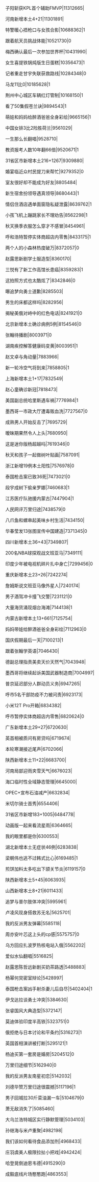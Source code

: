 子阳斩获KPL首个辅助FMVP|11312665|

河南新增本土4+21|11301891|

特警暖心捂枪口与女孩合影|10688362|1

跟着航天员挑战体能|10521730|0

梅西确认最后一次参加世界杯|10431990|

女生喜提铁锅炖版生日蛋糕|10356473|1

记者重走甘宇失联获救路线|10284348|0

马龙11比0|10185628|1

荆州中心城区车辆红灯管制|10168150|1

看了50集假苍兰诀|9894543|1

萌娃和妈妈给醉酒爸爸全身彩绘|9665156|1

中国女排3比2险胜荷兰|9561029|

一生那么长翻唱|9528710|

教资报考人数10年翻66倍|9520671|1

31省区市新增本土216+1267|9309880|

婚宴临近众村民提刀来帮忙|9279352|0

室友很好却不能成为好友|8805484|

新生宿舍扮领导遇真领导|8680443|1

情侣住酒店遇单面窗隐私疑泄露|8639762|1

小孩飞机上蹦跳家长不理劝告|8562298|1

秋天换季衣服怎么穿才不感冒|8454961|

呼和浩特暂停实体商超店内零售|8433175|1

两个人的小森林热度破万|8372057|0

赵露思新剧学士服造型|8360170|

三悦有了新工作高馆长患癌|8359283|1

这拍照方式也太酷炫了|8342846|0

曝追梦向勇士道歉|8285503|

男生的床都这样吗|8282956|

揭秘美俄对峙中的红色电话|8241921|0

北京新增本土确诊病例5例|8154546|0

张翰待播剧|8003971|0

湖南疾控解答健康码变黄|8003951|1

赵文卓与角动量|7883966|

新一轮冷空气将到来|7858805|1

上海新增本土1+17|7832549|

赵心童确诊新冠|7818473|

美国副总统哈里斯遇车祸|7776984|1

墨西哥一市政大厅遭毒贩血洗|7727567|0

成熟男人开始反击了|7695729|

暧昧期果然令人上头|7680950|

这是迷你版杨超越吗|7619346|0

秋天和孩子一起做树叶贴画|7587091|

浙江新增19例本土阳性|7576978|0

泰国枪击案已致36死|7473021|0

段宇成树下偷亲罗娜|7460683|1

江苏医疗队驰援内蒙古|7447904|1

人民网评万里归途|7438579|0

八爪鱼和螺串起美味乡村生活|7434150|

华春莹发13张图宣传中国建造|7371345|0

四川新增本土36+43|7349807|

200名NBA球探观战文班亚马|7349111|

印度少年被电视机碎片扎中身亡|7299456|0

重庆新增本土23+26|7242274|

詹姆斯说文班亚马像外星人|7240174|

男子酒驾冲卡撞飞交警|7231121|0

大量海货涌现烟台海滩|7144138|1

内蒙古新增本土13+661|7125754|

妈妈带娃给醉酒爸爸全身彩绘|7112963|0

国庆假期最后一天|7100213|1

跟着张翰学英语|7046430|

德副总理指责美卖天价天然气|7043948|

墨西哥将继续起诉美国武器制造商|7004997|

普京延迟部分人群动员义务|6947265|

呼市5名干部防疫不力被问责|6923173|

小米12T Pro开箱|6834382|

呼市暂停实体商超店内零售|6820624|0

广东新增本土29+27|6720630|

英首相被质问有房贷吗|6719674|

本轮寒潮接近尾声|6702066|

陕西新增本土11+22|6683700|

河南局部迎雨夹雪天气|6676023|

海口临时性全域静态管理|6645000|

OPEC+宣布石油减产|6632834|

米切尔骑士首秀|6554406|

31省区市新增183+1005|6484778|

动画版一起来看流星雨|6364665|

我的眼里都是你|6300553|

湖北新增本土无症状46例|6283838|

梁朝伟也逃不过韩式比心|6169485|1

煎饼加料太多吃出下颌关节炎|6119157|0

陕西新增本土5+45|6063935|

山西新增本土8+21|6011433|

追梦与普尔肢体冲突|5995961|

卢凌风现身搭救苏无名|5625701|

我的反派男友弹幕|5585118|

周亦安叶芯这上头的cp感|5575757|0

乌方回应扎波罗热核电站入俄|5562202|

爱似水仙翻唱|5516825|

赵露思陈哲远新剧买奶茶路透|5488883|

杨幂何炅密室辩论|5428997|

泰国枪击案凶手射杀妻儿后自尽|5402404|1

伊戈达拉谈勇士冲突|5384630|

张睿国风大典造型|5372147|

莫迪体验印度半高铁|5323751|0

俄拒绝与日本讨论和平条约|5316273|1

英国首相演讲被打断|5295121|1

杨迪买第一套房是婚房|5204512|0

万里归途细节|5162940|0

我的反派男友南星初恋|5142032|

刘德华赞万里归途很震撼|5117196|1

男子回城拉30斤菜油漏一车|5104679|0

萧无敌消失了|5085460|

大乌兰浩特城区实行静默管理|5034103|

孙继海与米卢重聚|4982198|

我们该如何看待食品添加剂|4968433|

庄羽虞美人极限拉扯小把戏|4942424|

哈登晃倒迪恩韦德|4915290|0

成毅底线片场憨憨跑|4863553|

